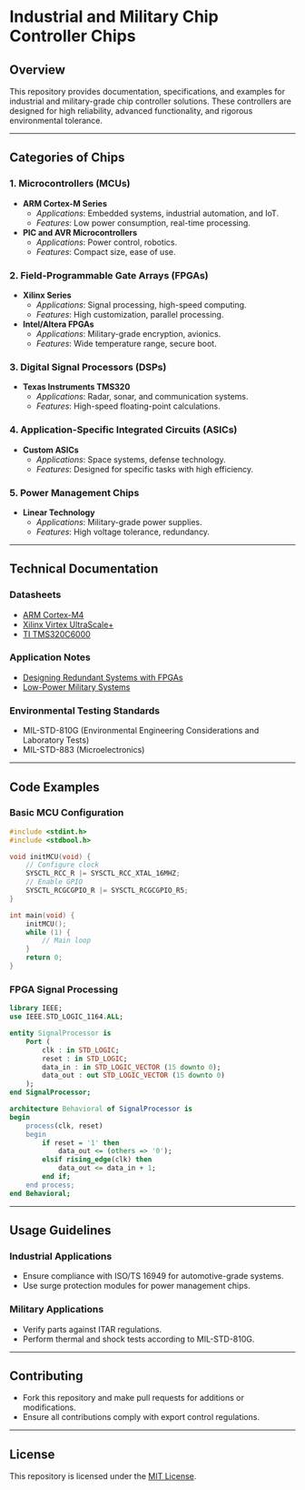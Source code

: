 # Industrial and Military Chip Controller Chips

## Overview
This repository provides documentation, specifications, and examples for industrial and military-grade chip controller solutions. These controllers are designed for high reliability, advanced functionality, and rigorous environmental tolerance.

---

## Categories of Chips

### 1. **Microcontrollers (MCUs)**
- **ARM Cortex-M Series**
  - *Applications*: Embedded systems, industrial automation, and IoT.
  - *Features*: Low power consumption, real-time processing.
- **PIC and AVR Microcontrollers**
  - *Applications*: Power control, robotics.
  - *Features*: Compact size, ease of use.

### 2. **Field-Programmable Gate Arrays (FPGAs)**
- **Xilinx Series**
  - *Applications*: Signal processing, high-speed computing.
  - *Features*: High customization, parallel processing.
- **Intel/Altera FPGAs**
  - *Applications*: Military-grade encryption, avionics.
  - *Features*: Wide temperature range, secure boot.

### 3. **Digital Signal Processors (DSPs)**
- **Texas Instruments TMS320**
  - *Applications*: Radar, sonar, and communication systems.
  - *Features*: High-speed floating-point calculations.

### 4. **Application-Specific Integrated Circuits (ASICs)**
- **Custom ASICs**
  - *Applications*: Space systems, defense technology.
  - *Features*: Designed for specific tasks with high efficiency.

### 5. **Power Management Chips**
- **Linear Technology**
  - *Applications*: Military-grade power supplies.
  - *Features*: High voltage tolerance, redundancy.

---

## Technical Documentation

### Datasheets
- [ARM Cortex-M4](docs/datasheets/arm_cortex_m4.pdf)
- [Xilinx Virtex UltraScale+](docs/datasheets/xilinx_ultrascale.pdf)
- [TI TMS320C6000](docs/datasheets/ti_tms320c6000.pdf)

### Application Notes
- [Designing Redundant Systems with FPGAs](docs/app_notes/redundant_systems_fpga.md)
- [Low-Power Military Systems](docs/app_notes/low_power_military.md)

### Environmental Testing Standards
- MIL-STD-810G (Environmental Engineering Considerations and Laboratory Tests)
- MIL-STD-883 (Microelectronics)

---

## Code Examples

### Basic MCU Configuration
```c
#include <stdint.h>
#include <stdbool.h>

void initMCU(void) {
    // Configure clock
    SYSCTL_RCC_R |= SYSCTL_RCC_XTAL_16MHZ;
    // Enable GPIO
    SYSCTL_RCGCGPIO_R |= SYSCTL_RCGCGPIO_R5;
}

int main(void) {
    initMCU();
    while (1) {
        // Main loop
    }
    return 0;
}
```

### FPGA Signal Processing
```vhdl
library IEEE;
use IEEE.STD_LOGIC_1164.ALL;

entity SignalProcessor is
    Port (
        clk : in STD_LOGIC;
        reset : in STD_LOGIC;
        data_in : in STD_LOGIC_VECTOR (15 downto 0);
        data_out : out STD_LOGIC_VECTOR (15 downto 0)
    );
end SignalProcessor;

architecture Behavioral of SignalProcessor is
begin
    process(clk, reset)
    begin
        if reset = '1' then
            data_out <= (others => '0');
        elsif rising_edge(clk) then
            data_out <= data_in + 1;
        end if;
    end process;
end Behavioral;
```

---

## Usage Guidelines

### Industrial Applications
- Ensure compliance with ISO/TS 16949 for automotive-grade systems.
- Use surge protection modules for power management chips.

### Military Applications
- Verify parts against ITAR regulations.
- Perform thermal and shock tests according to MIL-STD-810G.

---

## Contributing
- Fork this repository and make pull requests for additions or modifications.
- Ensure all contributions comply with export control regulations.

---

## License
This repository is licensed under the [MIT License](LICENSE).
